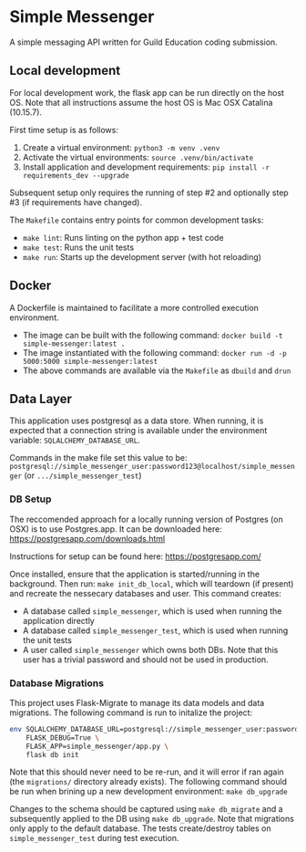 # Simple Messenger

A simple messaging API written for Guild Education coding submission.

## Local development

For local development work, the flask app can be run directly on the host OS.
Note that all instructions assume the host OS is Mac OSX Catalina (10.15.7).

First time setup is as follows:

1. Create a virtual environment: `python3 -m venv .venv`
2. Activate the virtual environments: `source .venv/bin/activate`
3. Install application and development requirements: `pip install -r requirements_dev --upgrade`

Subsequent setup only requires the running of step #2 and optionally step #3 (if requirements have changed).

The `Makefile` contains entry points for common development tasks:
- `make lint`: Runs linting on the python app + test code
- `make test`: Runs the unit tests
- `make run`: Starts up the development server (with hot reloading)


## Docker

A Dockerfile is maintained to facilitate a more controlled execution environment.
- The image can be built with the following command: `docker build -t simple-messenger:latest .`
- The image instantiated with the following command: `docker run -d -p 5000:5000 simple-messenger:latest`
- The above commands are available via the `Makefile` as `dbuild` and `drun`


## Data Layer

This application uses postgresql as a data store. When running, it is expected
that a connection string is available under the environment variable: `SQLALCHEMY_DATABASE_URL`.

Commands in the make file set this value to be: `postgresql://simple_messenger_user:password123@localhost/simple_messenger` (or `.../simple_messenger_test`)

### DB Setup

The reccomended approach for a locally running version of Postgres (on OSX) is to use Postgres.app. It can be downloaded here:
https://postgresapp.com/downloads.html

Instructions for setup can be found here:
https://postgresapp.com/

Once installed, ensure that the application is started/running in the background. Then run: `make init_db_local`, which will teardown (if present) and recreate the
nessecary databases and user. This command creates:
- A database called `simple_messenger`, which is used when running the application directly
- A database called `simple_messenger_test`, which is used when running the unit tests
- A user called `simple_messenger` which owns both DBs. Note that this user has a trivial password and should not be used in production.

### Database Migrations

This project uses Flask-Migrate to manage its data models and data migrations. The following command is run to initalize the project:
```bash
env SQLALCHEMY_DATABASE_URL=postgresql://simple_messenger_user:password123@localhost/simple_messenger \
    FLASK_DEBUG=True \
    FLASK_APP=simple_messenger/app.py \
    flask db init
```

Note that this should never need to be re-run, and it will error if ran again (the `migrations/` directory already exists).
The following command should be run when brining up a new development environment: `make db_upgrade`

Changes to the schema should be captured using `make db_migrate` and a subsequently applied to the DB using `make db_upgrade`.
Note that migrations only apply to the default database. The tests create/destroy tables on `simple_messenger_test` during test execution.
